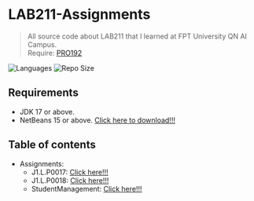 # LAB211-Assignments
> All source code about LAB211 that I learned at FPT University QN AI Campus.  
> Require: [PRO192](https://github.com/hardingadonis/PRO192-Workshops_and_Assignment)

![Languages](https://img.shields.io/github/languages/top/hardingadonis/LAB211-Assignments?style=flat)
![Repo Size](https://img.shields.io/github/repo-size/hardingadonis/LAB211-Assignments?style=flat)

## Requirements
- JDK 17 or above.
- NetBeans 15 or above. [Click here to download!!!](https://netbeans.apache.org/)

## Table of contents
- Assignments:
  - J1.L.P0017: [Click here!!!](https://github.com/hardingadonis/LAB211-Assignments/blob/main/J1.L.P0017)
  - J1.L.P0018: [Click here!!!](https://github.com/hardingadonis/LAB211-Assignments/blob/main/J1.L.P0018)
  - StudentManagement: [Click here!!!](https://github.com/hardingadonis/LAB211-Assignments/blob/main/StudentManagement/src)